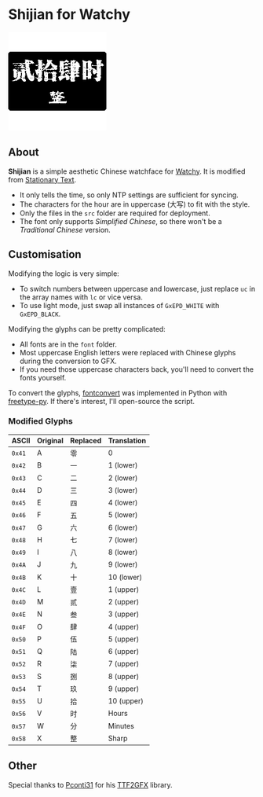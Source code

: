 # Shijian for Watchy

![Shijian screenshot](/screenshot/Shijian.gif?raw=true)

## About
**Shijian** is a simple aesthetic Chinese watchface for [Watchy](https://watchy.sqfmi.com/). It is modified from [Stationary Text](https://github.com/BraininaBowl/Stationary-Text-for-Watchy).

* It only tells the time, so only NTP settings are sufficient for syncing.
* The characters for the hour are in uppercase (大写) to fit with the style.
* Only the files in the `src` folder are required for deployment.
* The font only supports *Simplified Chinese*, so there won't be a *Traditional Chinese* version.

## Customisation
Modifying the logic is very simple:
* To switch numbers between uppercase and lowercase, just replace `uc` in the array names with `lc` or vice versa.
* To use light mode, just swap all instances of `GxEPD_WHITE` with `GxEPD_BLACK`.

Modifying the glyphs can be pretty complicated:
* All fonts are in the `font` folder.
* Most uppercase English letters were replaced with Chinese glyphs during the conversion to GFX.
* If you need those uppercase characters back, you'll need to convert the fonts yourself.

To convert the glyphs, [fontconvert](https://github.com/adafruit/Adafruit-GFX-Library/tree/master/fontconvert) was implemented in Python with [freetype-py](https://pypi.org/project/freetype-py/). If there's interest, I'll open-source the script.

### Modified Glyphs
| ASCII | Original | Replaced | Translation |
| - | - | - | - |
| `0x41` | A | 零 | 0 |
| `0x42` | B | 一 | 1 (lower) |
| `0x43` | C | 二 | 2 (lower) |
| `0x44` | D | 三 | 3 (lower) |
| `0x45` | E | 四 | 4 (lower) |
| `0x46` | F | 五 | 5 (lower) |
| `0x47` | G | 六 | 6 (lower) |
| `0x48` | H | 七 | 7 (lower) |
| `0x49` | I | 八 | 8 (lower) |
| `0x4A` | J | 九 | 9 (lower) |
| `0x4B` | K | 十 | 10 (lower) |
| `0x4C` | L | 壹 | 1 (upper) |
| `0x4D` | M | 贰 | 2 (upper) |
| `0x4E` | N | 叁 | 3 (upper) |
| `0x4F` | O | 肆 | 4 (upper) |
| `0x50` | P | 伍 | 5 (upper) |
| `0x51` | Q | 陆 | 6 (upper) |
| `0x52` | R | 柒 | 7 (upper) |
| `0x53` | S | 捌 | 8 (upper) |
| `0x54` | T | 玖 | 9 (upper) |
| `0x55` | U | 拾 | 10 (upper) |
| `0x56` | V | 时 | Hours |
| `0x57` | W | 分 | Minutes |
| `0x58` | X | 整 | Sharp |

## Other
Special thanks to [Pconti31](https://github.com/Pconti31) for his [TTF2GFX](https://github.com/Pconti31/TTF2GFX) library.
